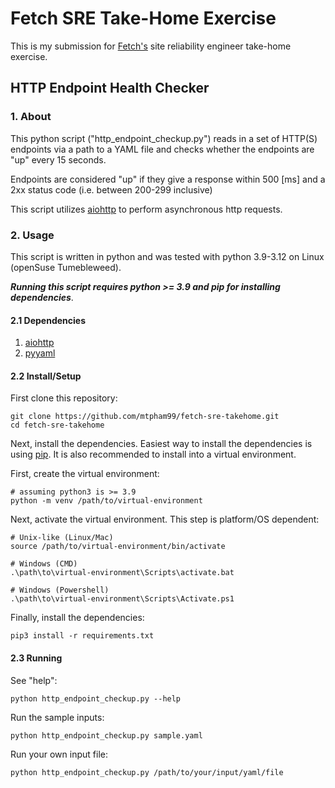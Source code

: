 # Fetch SRE Take-Home Exercise

This is my submission for [Fetch's](https://fetch.com/) site reliability engineer take-home exercise.


## HTTP Endpoint Health Checker

### 1. About

This python script ("http_endpoint_checkup.py") reads in a set of HTTP(S) endpoints via a path to a YAML file and checks whether the endpoints are "up" every 15 seconds.

Endpoints are considered "up" if they give a response within 500 [ms] and a 2xx status code (i.e. between 200-299 inclusive)

This script utilizes [aiohttp](https://docs.aiohttp.org/en/stable/index.html) to perform asynchronous http requests.


### 2. Usage

This script is written in python and was tested with python 3.9-3.12 on Linux (openSuse Tumebleweed).

***Running this script requires python >= 3.9 and pip for installing dependencies***.


#### 2.1 Dependencies

1. [aiohttp](https://docs.aiohttp.org/en/stable/index.html)
2. [pyyaml](https://pyyaml.org/)


#### 2.2 Install/Setup

First clone this repository:

```
git clone https://github.com/mtpham99/fetch-sre-takehome.git
cd fetch-sre-takehome
```

Next, install the dependencies. Easiest way to install the dependencies is using [pip](https://pypi.org/project/pip/). It is also recommended to install into a virtual environment.


First, create the virtual environment:

```
# assuming python3 is >= 3.9
python -m venv /path/to/virtual-environment
```

Next, activate the virtual environment. This step is platform/OS dependent:

```
# Unix-like (Linux/Mac)
source /path/to/virtual-environment/bin/activate
```

```
# Windows (CMD)
.\path\to\virtual-environment\Scripts\activate.bat
```

```
# Windows (Powershell)
.\path\to\virtual-environment\Scripts\Activate.ps1
```


Finally, install the dependencies:

```
pip3 install -r requirements.txt
```

#### 2.3 Running

See "help":
```
python http_endpoint_checkup.py --help
```

Run the sample inputs:
```
python http_endpoint_checkup.py sample.yaml
```

Run your own input file:
```
python http_endpoint_checkup.py /path/to/your/input/yaml/file
```


